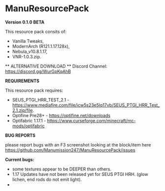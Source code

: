 # ManuResourcePack

 **Version 0.1.0 BETA** 
 
This resource pack consits of:
* Vanilla Tweaks, 
* ModernArch (R121.1.17.128x),
* Nebula_v10.8.1.17,
* VNR-1.0.3.zip.

** ALTERNATIVE DOWNLOAD **
Discord Channel: https://discord.gg/WurGpKqAhB

 **REQUIREMENTS** 
 
This resource pack requires:
- SEUS_PTGI_HRR_TEST_2.1 - https://www.mediafire.com/file/icw5s23e5lq17vb/SEUS_PTGI_HRR_Test_2.1.zip/file.
- Optifine Pre28+ - https://optifine.net/downloads
- Optifabric 1.17.1 - https://www.curseforge.com/minecraft/mc-mods/optifabric

 **BUG REPORTS** 
 
please report bugs with an F3 screenshot looking at the block/item here
https://github.com/Manumission247/ManuResourcePack/issues

**Current bugs:**
- some textures appear to be DEEPER than others.
- 1.17 Updates have not been released yet for SEUS PTGI HRH. (glow lichen, end rods do not emit light).
- 
